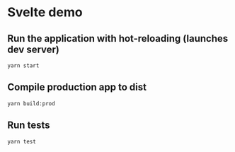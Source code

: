 # Svelte demo

## Run the application with hot-reloading (launches dev server)
`yarn start`

## Compile production app to dist
`yarn build:prod`

## Run tests
`yarn test`
